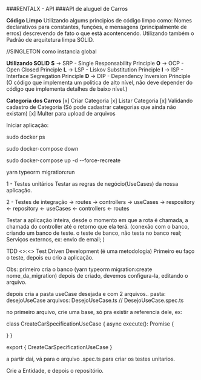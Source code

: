###RENTALX - API
###API de aluguel de Carros

**Código Limpo**
Utilizando algums principios de código limpo como:
Nomes declarativos para constantes, funções, e mensagens (principalmente de erros) descrevendo de fato o que está acontencendo.
Utilizando também o Padrão de arquitetura limpa SOLID.

//SINGLETON como instancia global

**Utilizando SOLID**
**S** -> SRP - Single Responsability Principle
**O** -> OCP - Open Closed Principle
**L** -> LSP - Liskov Substitution Principle
**I** -> ISP - Interface Segregation Principle
**D** -> DIP - Dependency Inversion Principle (O código que implementa um politica de alto nível, não deve depender do código que implementa detalhes de baixo nível.)


**Categoria dos Carros**
[x] Criar Categoria
[x] Listar Categoria
[x] Validando cadastro de Categoria (Só pode cadastrar categorias que ainda não existam)
[x] Multer para upload de arquivos



Iniciar aplicação:


sudo docker ps

sudo docker-compose down

sudo docker-compose up -d --force-recreate

yarn typeorm migration:run



1 - Testes unitários
Testar as regras de negócio(UseCases) da nossa aplicação.

2 - Testes de integração
-> routes -> controllers -> useCases -> respository
<- repository <- useCases <- controllers <- routes

Testar a aplicação inteira, desde o momento em que a rota é chamada, a chamada do controller até o retorno que ela terá.
(conexão com o banco, criando um banco de teste. o teste de banco, não testa no banco real;
Serviços externos, ex: envio de email;
)

TDD <>:<> Test Driven Development (é uma metodologia)
Primeiro eu faço o teste, depois eu crio a aplicação.

Obs:
primeiro cria o banco (yarn typeorm migration:create nome_da_migration)
depois de criado, devemos configura-la, editando o arquivo.

depois cria a pasta useCase desejada e com 2 arquivos..
pasta: desejoUseCase
arquivos: DesejoUseCase.ts  //  DesejoUseCase.spec.ts

no primeiro arquivo, crie uma base, só pra existir a referencia dele, ex:

class CreateCarSpecificationUseCase {
  async execute(): Promise<void> {

  }
}

export { CreateCarSpecificationUseCase }

a partir dai, vá para o arquivo .spec.ts para criar os testes unitarios.

Crie a Entidade, e depois o repositório.

